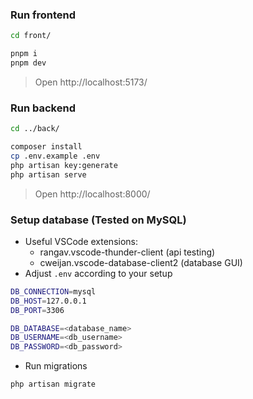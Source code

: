 ### Run frontend
```sh
cd front/

pnpm i
pnpm dev
```
> Open http://localhost:5173/

### Run backend
```sh
cd ../back/

composer install
cp .env.example .env
php artisan key:generate
php artisan serve
```
> Open http://localhost:8000/

### Setup database (Tested on MySQL)
- Useful VSCode extensions:
  - rangav.vscode-thunder-client (api testing)
  - cweijan.vscode-database-client2 (database GUI)
- Adjust `.env` according to your setup
```sh
DB_CONNECTION=mysql
DB_HOST=127.0.0.1
DB_PORT=3306

DB_DATABASE=<database_name> 
DB_USERNAME=<db_username> 
DB_PASSWORD=<db_password> 
``` 
- Run migrations 
``` 
php artisan migrate 
``` 